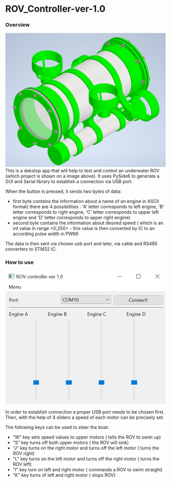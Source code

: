 # ROV_Controller-ver-1.0

### Overview 
![](images/dron.png)
This is a dekstop app that will help to test and control an underwater ROV (which project is shown on a image above).
It uses PySide6 to generate a GUI and Serial library to establish a connection via USB port.

When the button is pressed, it sends two bytes of data:
- first byte contains the information about a name of an engine in ASCII format( there are 4 possibilities : 'A' letter corresponds to left engine, 'B' letter corresponds to right engine, 'C' letter corresponds to upper left engine and 'D' letter corresponds to upper right engine)
- second byte contains the information about desired speed ( which is an int value in range <0;250> - this value is then converted by IC to an according pulse width in PWM)

The data is then sent via chosen usb port and later, via cable and RS485 converters to STM32 IC.

### How to use 
![](images/GUI.png)

In order to establish connection a proper USB port needs to be chosen first. Then, with the help of 4 sliders a speed of each motor can be precisely set. 

The following keys can be used to steer the boat:

 - "W" key sets speed values to upper motors ( tells the ROV to swim up)
 - "S" key turns off both upper motors ( the ROV will sink) 
 - "J" key turns on the right motor and turns off the left motor ( turns the ROV right)
 - "L" key turns on the left motor and turns off the right motor ( turns the ROV left)
 - "I" key turn on left and right motor ( commands a ROV to swim straight)
 - "K" key turns of left and right motor ( stops ROV)
  
  


